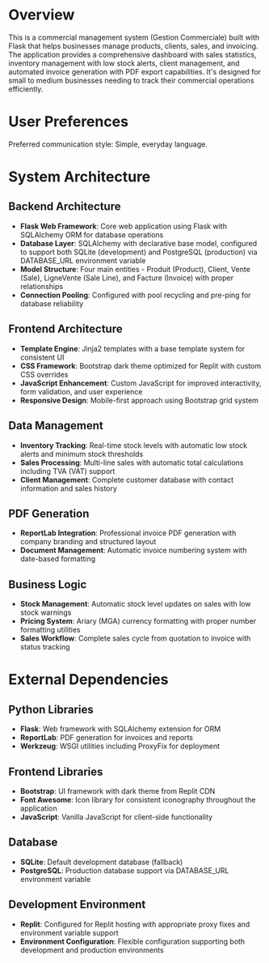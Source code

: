 # Overview

This is a commercial management system (Gestion Commerciale) built with Flask that helps businesses manage products, clients, sales, and invoicing. The application provides a comprehensive dashboard with sales statistics, inventory management with low stock alerts, client management, and automated invoice generation with PDF export capabilities. It's designed for small to medium businesses needing to track their commercial operations efficiently.

# User Preferences

Preferred communication style: Simple, everyday language.

# System Architecture

## Backend Architecture
- **Flask Web Framework**: Core web application using Flask with SQLAlchemy ORM for database operations
- **Database Layer**: SQLAlchemy with declarative base model, configured to support both SQLite (development) and PostgreSQL (production) via DATABASE_URL environment variable
- **Model Structure**: Four main entities - Produit (Product), Client, Vente (Sale), LigneVente (Sale Line), and Facture (Invoice) with proper relationships
- **Connection Pooling**: Configured with pool recycling and pre-ping for database reliability

## Frontend Architecture
- **Template Engine**: Jinja2 templates with a base template system for consistent UI
- **CSS Framework**: Bootstrap dark theme optimized for Replit with custom CSS overrides
- **JavaScript Enhancement**: Custom JavaScript for improved interactivity, form validation, and user experience
- **Responsive Design**: Mobile-first approach using Bootstrap grid system

## Data Management
- **Inventory Tracking**: Real-time stock levels with automatic low stock alerts and minimum stock thresholds
- **Sales Processing**: Multi-line sales with automatic total calculations including TVA (VAT) support
- **Client Management**: Complete customer database with contact information and sales history

## PDF Generation
- **ReportLab Integration**: Professional invoice PDF generation with company branding and structured layout
- **Document Management**: Automatic invoice numbering system with date-based formatting

## Business Logic
- **Stock Management**: Automatic stock level updates on sales with low stock warnings
- **Pricing System**: Ariary (MGA) currency formatting with proper number formatting utilities
- **Sales Workflow**: Complete sales cycle from quotation to invoice with status tracking

# External Dependencies

## Python Libraries
- **Flask**: Web framework with SQLAlchemy extension for ORM
- **ReportLab**: PDF generation for invoices and reports
- **Werkzeug**: WSGI utilities including ProxyFix for deployment

## Frontend Libraries
- **Bootstrap**: UI framework with dark theme from Replit CDN
- **Font Awesome**: Icon library for consistent iconography throughout the application
- **JavaScript**: Vanilla JavaScript for client-side functionality

## Database
- **SQLite**: Default development database (fallback)
- **PostgreSQL**: Production database support via DATABASE_URL environment variable

## Development Environment
- **Replit**: Configured for Replit hosting with appropriate proxy fixes and environment variable support
- **Environment Configuration**: Flexible configuration supporting both development and production environments